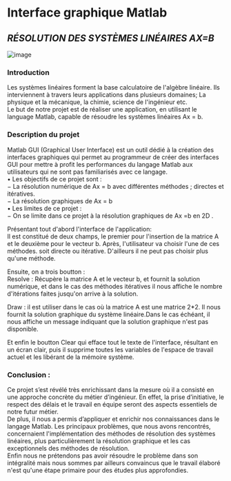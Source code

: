  #                        Interface graphique Matlab
 ##                *RÉSOLUTION DES SYSTÈMES LINÉAIRES AX=B*
   
![image](https://user-images.githubusercontent.com/85987778/155781151-e1012b20-4348-47f1-b9d3-daaa36621bde.png)

### Introduction
Les systèmes linéaires forment la base calculatoire de l'algèbre linéaire. Ils interviennent à travers leurs applications dans plusieurs domaines; La physique et la mécanique, la chimie, science de l'ingénieur etc.                                                         
Le but de notre projet est de réaliser une application, en utilisant le language Matlab, capable de résoudre les systèmes linéaires Ax = b.
  
  ### Description du projet
  
  Matlab GUI (Graphical User Interface) est un outil dédié à la création des interfaces graphiques qui permet au programmeur de créer des interfaces GUI pour mettre à profit les performances du langage Matlab aux utilisateurs qui ne sont pas familiarisés avec ce langage.<br />
•	Les objectifs de ce projet sont : <br />
−	La résolution numérique de Ax = b avec différentes méthodes ; directes et  itératives.<br />
−	La résolution graphiques de Ax = b<br />
•	Les limites de ce projet :<br />
−	On se limite dans ce projet à la résolution graphiques de Ax =b en 2D .<br />

Présentant tout d'abord l'interface de l'application:<br />
Il est constitué de deux champs, le premier pour l'insertion de la matrice A et le deuxième pour le vecteur b. 
Après, l'utilisateur va choisir l'une de ces méthodes. soit directe ou itérative. D'ailleurs il ne peut pas choisir plus qu'une méthode.

Ensuite, on a trois boutton :<br />
Resolve : Récupère la matrice A et le vecteur b, et fournit la solution numérique, et dans le cas des méthodes itératives
il nous affiche le nombre d'itérations faites jusqu'on arrive à la solution.

Draw : il est utiliser dans le cas où la matrice A est une matrice 2*2. Il nous fournit la solution graphique du système linéaire.Dans le cas échéant, il nous affiche un
message indiquant que la solution graphique n'est pas disponible.

Et enfin le boutton Clear qui efface tout le texte de l'interface, résultant en un écran clair, puis il supprime toutes les variables
de l'espace de travail actuel et les libérant de la mémoire système.
### Conclusion :
Ce projet s’est révélé très enrichissant dans la mesure où il a consisté en une approche concrète du métier d’ingénieur. En effet, la prise d’initiative, le respect des délais et le travail en équipe seront des aspects essentiels de notre futur métier.<br />
De plus, il nous a permis d’appliquer et enrichir nos connaissances dans le langage Matlab.
Les principaux problèmes, que nous avons rencontrés, concernaient l'implémentation des méthodes de résolution des systèmes linéaires, plus particulièrement la résolution graphique et les cas exceptionnels des méthodes de résolution.<br />
Enfin nous ne prétendons pas avoir résoudre le problème dans son intégralité mais nous sommes par ailleurs convaincus que le travail élaboré n'est qu'une étape primaire pour des études plus approfondies.

   


